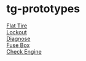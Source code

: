 # tg-prototypes

[Flat Tire](https://orcunas.github.io/tg-prototypes/flat-tire.html)
<br>
[Lockout](https://orcunas.github.io/tg-prototypes/lockout.html)
<br>
[Diagnose](https://orcunas.github.io/tg-prototypes/diagnose.html)
<br>
[Fuse Box](https://orcunas.github.io/tg-prototypes/fuse-box.html)
<br>
[Check Engine](https://orcunas.github.io/tg-prototypes/check-engine.html)
